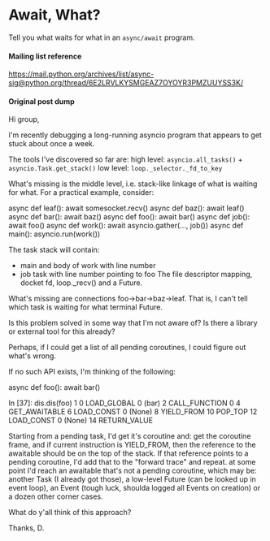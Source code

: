 # Await, What?

Tell you what waits for what in an `async/await` program.

#### Mailing list reference

https://mail.python.org/archives/list/async-sig@python.org/thread/6E2LRVLKYSMGEAZ7OYOYR3PMZUUYSS3K/


#### Original post dump

Hi group,

I'm recently debugging a long-running asyncio program that appears to
get stuck about once a week.

The tools I've discovered so far are:
high level: `asyncio.all_tasks()` + `asyncio.Task.get_stack()`
low level: `loop._selector._fd_to_key`

What's missing is the middle level, i.e. stack-like linkage of what is
waiting for what. For a practical example, consider:

async def leaf(): await somesocket.recv()
async def baz(): await leaf()
async def bar(): await baz()
async def foo(): await bar()
async def job(): await foo()
async def work(): await asyncio.gather(..., job())
async def main(): asyncio.run(work())

The task stack will contain:
* main and body of work with line number
* job task with line number pointing to foo
The file descriptor mapping, docket fd, loop._recv() and a Future.

What's missing are connections foo->bar->baz->leaf.
That is, I can't tell which task is waiting for what terminal Future.

Is this problem solved in some way that I'm not aware of?
Is there a library or external tool for this already?

Perhaps, if I could get a list of all pending coroutines, I could
figure out what's wrong.

If no such API exists, I'm thinking of the following:

async def foo():
    await bar()

In [37]: dis.dis(foo)
  1           0 LOAD_GLOBAL              0 (bar)
              2 CALL_FUNCTION            0
              4 GET_AWAITABLE
              6 LOAD_CONST               0 (None)
              8 YIELD_FROM
             10 POP_TOP
             12 LOAD_CONST               0 (None)
             14 RETURN_VALUE

Starting from a pending task, I'd get it's coroutine and:
get the coroutine frame, and if current instruction is YIELD_FROM,
then the reference to the awaitable should be on the top of the stack.
If that reference points to a pending coroutine, I'd add that to the
"forward trace" and repeat.
at some point I'd reach an awaitable that's not a pending coroutine,
which may be: another Task (I already got those), a low-level Future
(can be looked up in event loop), an Event (tough luck, shoulda logged
all Events on creation) or a dozen other corner cases.

What do y'all think of this approach?

Thanks,
D.
